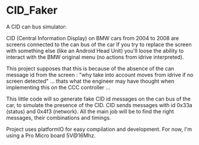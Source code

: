 # CID_Faker
A CID can bus simulator:

CID (Central Information Display) on BMW cars from 2004 to 2008 are screens connected to the can bus of the car
If you try to replace the screen with something else (like an Android Head Unit) you'll loose the ability to 
interact with the BMW original menu (no actions from idrive interpreted).


This project supposes that this is because of the absence of the can message id from the screen : "why take into
account moves from idrive if no screen detected" ... thats what the engineer may have thought when implementing this
on the CCC controller ...


This little code will so generate fake CID id messages on the can bus of the car, to simulate the presence of the CID.
CID sends messages with id 0x33a (status) and 0x4f3 (network).
All the main job will be to find the right messages, their combinations and timings.

Project uses platformIO for easy compilation and development.
For now, I'm using a Pro Micro board 5V@16Mhz.
